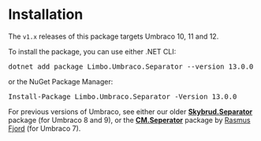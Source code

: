 # Installation

The `v1.x` releases of this package targets Umbraco 10, 11 and 12.

<div class="installation" version="1">
    <p>To install the package, you can use either .NET CLI:</p>
    <div class="highlight"><pre>dotnet add package Limbo.Umbraco.Separator --version 13.0.0</pre></div>
    <p>or the NuGet Package Manager:</p>
    <div class="highlight"><pre>Install-Package Limbo.Umbraco.Separator -Version 13.0.0</pre></div>
</div>

For previous versions of Umbraco, see either our older [**Skybrud.Separator**](https://github.com/skybrud/Skybrud.Separator) package (for Umbraco 8 and 9), or the [**CM.Seperator**](https://www.nuget.org/packages/CM.Seperator) package by [Rasmus Fjord](https://twitter.com/rasmusfjord) (for Umbraco 7).
